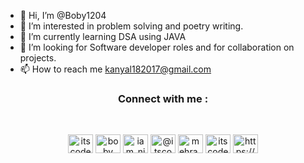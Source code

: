 - 👋 Hi, I’m @Boby1204
- 👀 I’m interested in problem solving and poetry writing.
- 🌱 I’m currently learning DSA using JAVA
- 💞️ I’m looking for Software developer roles and for collaboration on projects.
- 📫 How to reach me kanyal182017@gmail.com

<!---
Boby1204/Boby1204 is a ✨ special ✨ repository because its `README.md` (this file) appears on your GitHub profile.
You can click the Preview link to take a look at your changes.
--->
<h3 align="center">Connect with me :</h3><br>
<p align="center">
<a href="https://twitter.com/@boby_kanyal_
" target="blank"><img align="center" src="https://raw.githubusercontent.com/rahuldkjain/github-profile-readme-generator/master/src/images/icons/Social/twitter.svg" alt="itscodewithdev" height="30" width="40" /></a>
<a href="https://www.linkedin.com/in/bobykanyal/" target="blank"><img align="center" src="https://raw.githubusercontent.com/rahuldkjain/github-profile-readme-generator/master/src/images/icons/Social/linked-in-alt.svg" alt="boby" height="30" width="40" /></a>
<a href="https://instagram.com/username" target="blank"><img align="center" src="https://raw.githubusercontent.com/rahuldkjain/github-profile-readme-generator/master/src/images/icons/Social/instagram.svg" alt="iam_nightbot" height="30" width="40" /></a>
<a href="https://hashnode.com/@username" target="blank"><img align="center" src="https://raw.githubusercontent.com/rahuldkjain/github-profile-readme-generator/master/src/images/icons/Social/hashnode.svg" alt="@itscodewithdev" height="30" width="40" /></a>
<a href="https://www.hackerrank.com/username" target="blank"><img align="center" src="https://raw.githubusercontent.com/rahuldkjain/github-profile-readme-generator/master/src/images/icons/Social/hackerrank.svg" alt="mehra_devesh2022" height="30" width="40" /></a>
<a href="https://www.leetcode.com/Boby15
" target="blank"><img align="center" src="https://raw.githubusercontent.com/rahuldkjain/github-profile-readme-generator/master/src/images/icons/Social/leet-code.svg" alt="itscodewith_dev" height="30" width="40" /></a>
<a href="https://discord.gg/https://discord.gg/sNPkR3cQXf" target="blank"><img align="center" src="https://raw.githubusercontent.com/rahuldkjain/github-profile-readme-generator/master/src/images/icons/Social/discord.svg" alt="https://discord.gg/sNPkR3cQXf" height="30" width="40" /></a>
</p>